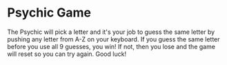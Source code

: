# Psychic Game

The Psychic will pick a letter and it's your job to guess the same letter by pushing any letter from A-Z on your keyboard.  If you guess the same letter before you use all 9 guesses, you win!  If not, then you lose and the game will reset so you can try again.  Good luck!
